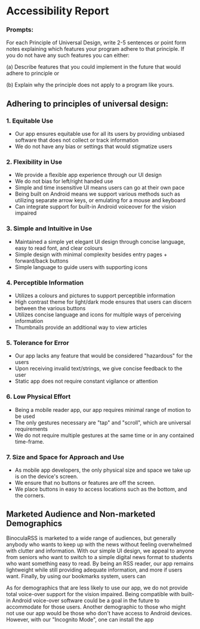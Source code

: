 # Accessibility Report

### Prompts:
For each Principle of Universal Design, write 2-5 sentences or point form notes explaining which features your program adhere to that principle. If you do not have any such features you can either:

(a) Describe features that you could implement in the future that would adhere to principle or

(b) Explain why the principle does not apply to a program like yours.


## Adhering to principles of universal design:

### 1. Equitable Use
- Our app ensures equitable use for all its users by providing unbiased software that does not collect or track information
- We do not have any bias or settings that would stigmatize users

### 2. Flexibility in Use
- We provide a flexible app experience through our UI design
- We do not bias for left/right handed use
- Simple and time insensitive UI means users can go at their own pace
- Being built on Android means we support various methods such as utilizing separate arrow keys, or emulating for a mouse and keyboard
- Can integrate support for built-in Android voiceover for the vision impaired

### 3. Simple and Intuitive in Use
- Maintained a simple yet elegant UI design through concise language, easy to read font, and clear colours
- Simple design with minimal complexity besides entry pages + forward/back buttons
- Simple language to guide users with supporting icons

### 4. Perceptible Information
- Utilizes a colours and pictures to support perceptible information
- High contrast theme for light/dark mode ensures that users can discern between the various buttons
- Utilizes concise language and icons for multiple ways of perceiving information
- Thumbnails provide an additional way to view articles

### 5. Tolerance for Error
- Our app lacks any feature that would be considered "hazardous" for the users
- Upon receiving invalid text/strings, we give concise feedback to the user
- Static app does not require constant vigilance or attention


### 6. Low Physical Effort
- Being a mobile reader app, our app requires minimal range of motion to be used
- The only gestures necessary are "tap" and "scroll", which are universal requirements 
- We do not require multiple gestures at the same time or in any contained time-frame.


### 7. Size and Space for Approach and Use
- As mobile app developers, the only physical size and space we take up is on the device's screen.
- We ensure that no buttons or features are off the screen.
- We place buttons in easy to access locations such as the bottom, and the corners.


## Marketed Audience and Non-marketed Demographics

BinoculaRSS is marketed to a wide range of audiences, but generally anybody who wants to keep up with the news without feeling overwhelmed with clutter and information. With our simple UI design, we appeal to anyone from seniors who want to switch to a simple digital news format to students who want something easy to read. By being an RSS reader, our app remains lightweight while still providing adequate information, and more if users want. Finally, by using our bookmarks system, users can

As for demographics that are less likely to use our app, we do not provide total voice-over support for the vision impaired. Being compatible with built-in Android voice-over software could be a goal in the future to accommodate for those users. Another demographic to those who might not use our app would be those who don't have access to Android devices. However, with our "Incognito Mode", one can install the app 


